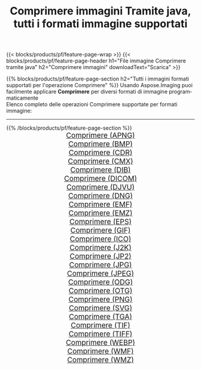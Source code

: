 ﻿---
title: Comprimere immagini Tramite java, tutti i formati immagine supportati 
weight: 3920
url: /it/java/compress 
lang: it
langdirlevel: 2
locales: zh-hans,ja,it,ru,de,es,fr,nl,id,lt,pl,pt,vi,tr,ko,zh-hant,ar,hi,th,sv,cs,uk,he
description: Usando Aspose.Imaging puoi facilmente Comprimere immagini tramite java
---

{{< blocks/products/pf/feature-page-wrap >}}
{{< blocks/products/pf/feature-page-header h1="File immagine Comprimere tramite java" h2="Comprimere immagini" downloadText="Scarica" >}}


{{% blocks/products/pf/feature-page-section  h2="Tutti i immagini formati supportati per l'operazione Comprimere" %}}
Usando Aspose.Imaging puoi facilmente applicare **Comprimere** per diversi formati di immagine programmaticamente
<br/>
Elenco completo delle operazioni Comprimere supportate per formati immagine:
<hr/>
{{% /blocks/products/pf/feature-page-section %}}
<div class="container-fluid productfamilypage bg-gray">
    <div class="convertypes bg-gray agp-content section">
        <div class="container">
		<div class="row other-converters" style="gap: 10px;font-size: 19px;text-align:center;">
		    <div class='col-md-2 other-converter remove-lp remove-rp'><a href="/imaging/it/java/compress/apng" style="padding:15px;">Comprimere (APNG)</a></div><div class='col-md-2 other-converter remove-lp remove-rp'><a href="/imaging/it/java/compress/bmp" style="padding:15px;">Comprimere (BMP)</a></div><div class='col-md-2 other-converter remove-lp remove-rp'><a href="/imaging/it/java/compress/cdr" style="padding:15px;">Comprimere (CDR)</a></div><div class='col-md-2 other-converter remove-lp remove-rp'><a href="/imaging/it/java/compress/cmx" style="padding:15px;">Comprimere (CMX)</a></div><div class='col-md-2 other-converter remove-lp remove-rp'><a href="/imaging/it/java/compress/dib" style="padding:15px;">Comprimere (DIB)</a></div><div class='col-md-2 other-converter remove-lp remove-rp'><a href="/imaging/it/java/compress/dicom" style="padding:15px;">Comprimere (DICOM)</a></div><div class='col-md-2 other-converter remove-lp remove-rp'><a href="/imaging/it/java/compress/djvu" style="padding:15px;">Comprimere (DJVU)</a></div><div class='col-md-2 other-converter remove-lp remove-rp'><a href="/imaging/it/java/compress/dng" style="padding:15px;">Comprimere (DNG)</a></div><div class='col-md-2 other-converter remove-lp remove-rp'><a href="/imaging/it/java/compress/emf" style="padding:15px;">Comprimere (EMF)</a></div><div class='col-md-2 other-converter remove-lp remove-rp'><a href="/imaging/it/java/compress/emz" style="padding:15px;">Comprimere (EMZ)</a></div><div class='col-md-2 other-converter remove-lp remove-rp'><a href="/imaging/it/java/compress/eps" style="padding:15px;">Comprimere (EPS)</a></div><div class='col-md-2 other-converter remove-lp remove-rp'><a href="/imaging/it/java/compress/gif" style="padding:15px;">Comprimere (GIF)</a></div><div class='col-md-2 other-converter remove-lp remove-rp'><a href="/imaging/it/java/compress/ico" style="padding:15px;">Comprimere (ICO)</a></div><div class='col-md-2 other-converter remove-lp remove-rp'><a href="/imaging/it/java/compress/j2k" style="padding:15px;">Comprimere (J2K)</a></div><div class='col-md-2 other-converter remove-lp remove-rp'><a href="/imaging/it/java/compress/jp2" style="padding:15px;">Comprimere (JP2)</a></div><div class='col-md-2 other-converter remove-lp remove-rp'><a href="/imaging/it/java/compress/jpg" style="padding:15px;">Comprimere (JPG)</a></div><div class='col-md-2 other-converter remove-lp remove-rp'><a href="/imaging/it/java/compress/jpeg" style="padding:15px;">Comprimere (JPEG)</a></div><div class='col-md-2 other-converter remove-lp remove-rp'><a href="/imaging/it/java/compress/odg" style="padding:15px;">Comprimere (ODG)</a></div><div class='col-md-2 other-converter remove-lp remove-rp'><a href="/imaging/it/java/compress/otg" style="padding:15px;">Comprimere (OTG)</a></div><div class='col-md-2 other-converter remove-lp remove-rp'><a href="/imaging/it/java/compress/png" style="padding:15px;">Comprimere (PNG)</a></div><div class='col-md-2 other-converter remove-lp remove-rp'><a href="/imaging/it/java/compress/svg" style="padding:15px;">Comprimere (SVG)</a></div><div class='col-md-2 other-converter remove-lp remove-rp'><a href="/imaging/it/java/compress/tga" style="padding:15px;">Comprimere (TGA)</a></div><div class='col-md-2 other-converter remove-lp remove-rp'><a href="/imaging/it/java/compress/tif" style="padding:15px;">Comprimere (TIF)</a></div><div class='col-md-2 other-converter remove-lp remove-rp'><a href="/imaging/it/java/compress/tiff" style="padding:15px;">Comprimere (TIFF)</a></div><div class='col-md-2 other-converter remove-lp remove-rp'><a href="/imaging/it/java/compress/webp" style="padding:15px;">Comprimere (WEBP)</a></div><div class='col-md-2 other-converter remove-lp remove-rp'><a href="/imaging/it/java/compress/wmf" style="padding:15px;">Comprimere (WMF)</a></div><div class='col-md-2 other-converter remove-lp remove-rp'><a href="/imaging/it/java/compress/wmz" style="padding:15px;">Comprimere (WMZ)</a></div>
                </div>
        </div>
    </div>
</div>
<br/>
